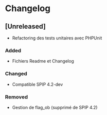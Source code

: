 # Changelog

## [Unreleased]

- Refactoring des tests unitaires avec PHPUnit

### Added

- Fichiers Readme et Changelog

### Changed

- Compatible SPIP 4.2-dev

### Removed

- Gestion de flag_ob (supprimé de SPIP 4.2)
